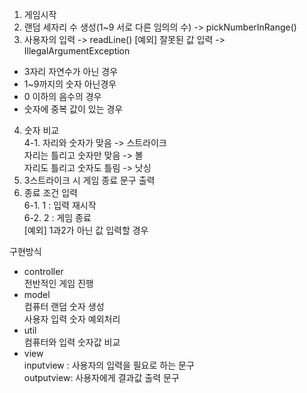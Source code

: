 1. 게임시작
2. 랜덤 세자리 수 생성(1~9 서로 다른 임의의 수) -> pickNumberInRange()
3. 사용자의 입력 -> readLine()
[예외] 잘못된 값 입력 -> IllegalArgumentException
- 3자리 자연수가 아닌 경우
- 1~9까지의 숫자 아닌경우
- 0 이하의 음수의 경우
- 숫자에 중복 값이 있는 경우
4. 숫자 비교 <br/> 
4-1. 자리와 숫자가 맞음 -> 스트라이크 <br/> 
     자리는 틀리고 숫자만 맞음 -> 볼 <br/> 
     자리도 틀리고 숫자도 틀림 -> 낫싱 <br/> 
5. 3스트라이크 시 게임 종료 문구 출력
6. 종료 조건 입력 <br/> 
6-1. 1 : 입력 재시작 <br/> 
6-2. 2 : 게임 종료 <br/> 
[예외] 1과2가 아닌 값 입력할 경우


구현방식 <br/> 
- controller <br/> 
전반적인 게임 진행
- model <br/> 
컴퓨터 랜덤 숫자 생성 <br/> 
사용자 입력 숫자 예외처리
- util <br/> 
컴퓨터와 입력 숫자값 비교
- view <br/> 
inputview : 사용자의 입력을 필요로 하는 문구 <br/> 
outputview: 사용자에게 결과값 출력 문구
